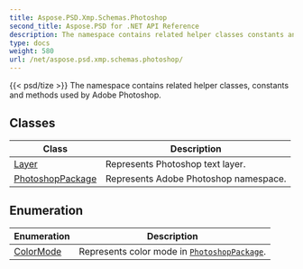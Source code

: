 ```yaml
---
title: Aspose.PSD.Xmp.Schemas.Photoshop
second_title: Aspose.PSD for .NET API Reference
description: The namespace contains related helper classes constants and methods used by Adobe Photoshop
type: docs
weight: 580
url: /net/aspose.psd.xmp.schemas.photoshop/
---
```

{{< psd/tize >}}
The namespace contains related helper classes, constants and methods used by Adobe Photoshop.

## Classes

| Class | Description |
| --- | --- |
| [Layer](./layer/) | Represents Photoshop text layer. |
| [PhotoshopPackage](./photoshoppackage/) | Represents Adobe Photoshop namespace. |
## Enumeration

| Enumeration | Description |
| --- | --- |
| [ColorMode](./colormode/) | Represents color mode in [`PhotoshopPackage`](../aspose.psd.xmp.schemas.photoshop/photoshoppackage/). |


